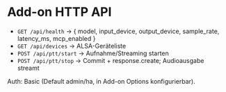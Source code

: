 # Add-on HTTP API

- `GET /api/health` → { model, input_device, output_device, sample_rate, latency_ms, mcp_enabled }
- `GET /api/devices` → ALSA-Geräteliste
- `POST /api/ptt/start` → Aufnahme/Streaming starten
- `POST /api/ptt/stop`  → Commit + response.create; Audioausgabe streamt

Auth: Basic (Default admin/ha, in Add-on Options konfigurierbar).
